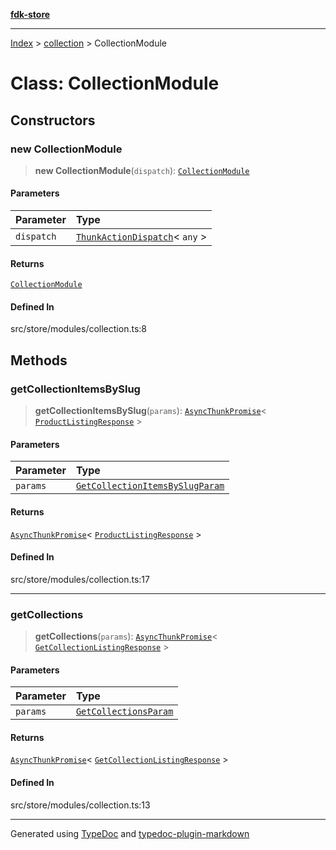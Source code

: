 [**fdk-store**](../../README.md)
***

[Index](../../API.md) > [collection](../README.md) > CollectionModule

# Class: CollectionModule

## Constructors

### new CollectionModule

> **new CollectionModule**(`dispatch`): [`CollectionModule`](class.CollectionModule.md)

#### Parameters

| Parameter | Type |
| :------ | :------ |
| `dispatch` | [`ThunkActionDispatch`](../../theme/internal_/type-aliases/type-alias.ThunkActionDispatch.md)\< `any` \> |

#### Returns

[`CollectionModule`](class.CollectionModule.md)

#### Defined In

src/store/modules/collection.ts:8

## Methods

### getCollectionItemsBySlug

> **getCollectionItemsBySlug**(`params`): [`AsyncThunkPromise`](../../theme/internal_/type-aliases/type-alias.AsyncThunkPromise.md)\< [`ProductListingResponse`](../../catalog/internal_/type-aliases/type-alias.ProductListingResponse.md) \>

#### Parameters

| Parameter | Type |
| :------ | :------ |
| `params` | [`GetCollectionItemsBySlugParam`](../internal_/type-aliases/type-alias.GetCollectionItemsBySlugParam.md) |

#### Returns

[`AsyncThunkPromise`](../../theme/internal_/type-aliases/type-alias.AsyncThunkPromise.md)\< [`ProductListingResponse`](../../catalog/internal_/type-aliases/type-alias.ProductListingResponse.md) \>

#### Defined In

src/store/modules/collection.ts:17

***

### getCollections

> **getCollections**(`params`): [`AsyncThunkPromise`](../../theme/internal_/type-aliases/type-alias.AsyncThunkPromise.md)\< [`GetCollectionListingResponse`](../internal_/type-aliases/type-alias.GetCollectionListingResponse.md) \>

#### Parameters

| Parameter | Type |
| :------ | :------ |
| `params` | [`GetCollectionsParam`](../internal_/type-aliases/type-alias.GetCollectionsParam.md) |

#### Returns

[`AsyncThunkPromise`](../../theme/internal_/type-aliases/type-alias.AsyncThunkPromise.md)\< [`GetCollectionListingResponse`](../internal_/type-aliases/type-alias.GetCollectionListingResponse.md) \>

#### Defined In

src/store/modules/collection.ts:13

***
Generated using [TypeDoc](https://typedoc.org/) and [typedoc-plugin-markdown](https://www.npmjs.com/package/typedoc-plugin-markdown)
